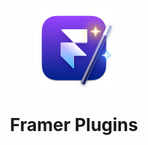 <p align="center">
  <img src="assets/images/icon.png" height="128">
  <h1 align="center">Framer Plugins</h1>
</p>

